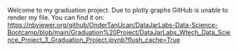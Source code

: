 Welcome to my graduation project.
Due to plotly graphs GitHub is unable to render my file.
You can find it on: https://nbviewer.org/github/OnderTanUcan/DataJarLabs-Data-Science-Bootcamp/blob/main/Graduation%20Project/DataJarLabs_Wtech_Data_Science_Project_3_Graduation_Project.ipynb?flush_cache=True
